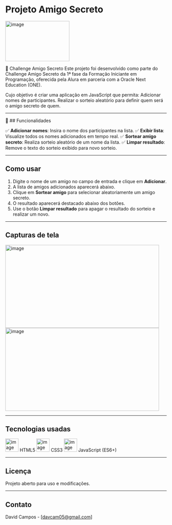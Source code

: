 # Projeto Amigo Secreto 
<img width="200" height="125" alt="image" src="https://github.com/user-attachments/assets/ff622341-cd99-49d7-b405-cbcc5adc25d0" />


🎁 Challenge Amigo Secreto
Este projeto foi desenvolvido como parte do Challenge Amigo Secreto da 1ª fase da Formação Iniciante em Programação, oferecida pela Alura em parceria com a Oracle Next Education (ONE).

Cujo objetivo é criar uma aplicação em JavaScript que permita:
Adicionar nomes de participantes.
Realizar o sorteio aleatório para definir quem será o amigo secreto de quem.

---

🚀 ## Funcionalidades

✅ **Adicionar nomes**: Insira o nome dos participantes na lista.
✅ **Exibir lista**: Visualize todos os nomes adicionados em tempo real.
✅ **Sortear amigo secreto**: Realiza sorteio aleatório de um nome da lista.
✅ **Limpar resultado**: Remove o texto do sorteio exibido para novo sorteio.

---

## Como usar

1. Digite o nome de um amigo no campo de entrada e clique em **Adicionar**.
2. A lista de amigos adicionados aparecerá abaixo.
3. Clique em **Sortear amigo** para selecionar aleatoriamente um amigo secreto.
4. O resultado aparecerá destacado abaixo dos botões.
5. Use o botão **Limpar resultado** para apagar o resultado do sorteio e realizar um novo.

---
## Capturas de tela
<img width="480" height="258" alt="image" src="https://github.com/user-attachments/assets/0bd1aa44-4df8-4928-8e2d-e690626c816b" />
                                                                                                                                  
<img width="480" height="258" alt="image" src="https://github.com/user-attachments/assets/6132c345-df69-43e5-b87d-14582bf42b76" />


---
## Tecnologias usadas

<img width="41" height="41" alt="image" src="https://github.com/user-attachments/assets/1b111b20-a336-496f-82bc-a7f490008d94" /> HTML5
<img width="41" height="41" alt="image" src="https://github.com/user-attachments/assets/10b1debd-3902-4a7e-98fd-90f58490debe" /> CSS3
<img width="41" height="41" alt="image" src="https://github.com/user-attachments/assets/d1ba547c-2402-4952-8ce9-afcd80cf8700" /> JavaScript (ES6+)

---


## Licença

Projeto aberto para uso e modificações.  

---

## Contato

David Campos - [davcam05@gmail.com]
